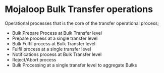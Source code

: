 # Mojaloop Bulk Transfer operations

Operational processes that is the core of the transfer operational process;

- Bulk Prepare Process at Bulk Transfer level
- Prepare process at a single transfer level
- Bulk Fulfil process at Bulk Transfer level
- Fulfil process at a single transfer level
- Notifications process at Bulk Transfer level
- Reject/Abort process
- Bulk Processing at a single transfer level to aggregate Bulks
